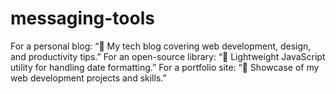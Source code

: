 # messaging-tools
For a personal blog: “📝 My tech blog covering web development, design, and productivity tips.” For an open-source library: “🚀 Lightweight JavaScript utility for handling date formatting.” For a portfolio site: “🌟 Showcase of my web development projects and skills.”
